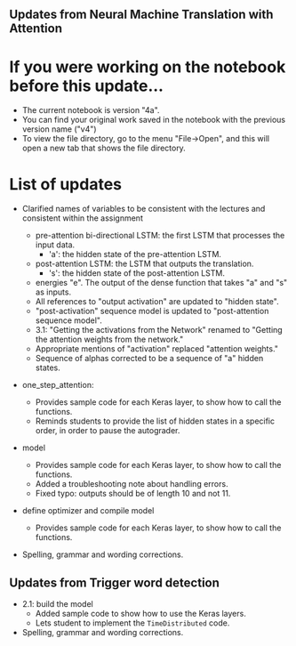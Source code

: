 ## Updates from Neural Machine Translation with Attention

# If you were working on the notebook before this update...
* The current notebook is version "4a".
* You can find your original work saved in the notebook with the previous version name ("v4") 
* To view the file directory, go to the menu "File->Open", and this will open a new tab that shows the file directory.

# List of updates
* Clarified names of variables to be consistent with the lectures and consistent within the assignment
    - pre-attention bi-directional LSTM: the first LSTM that processes the input data.
        - 'a': the hidden state of the pre-attention LSTM.
    - post-attention LSTM: the LSTM that outputs the translation.
        - 's': the hidden state of the post-attention LSTM.
    - energies "e".  The output of the dense function that takes "a" and "s" as inputs.
    - All references to "output activation" are updated to "hidden state".
    - "post-activation" sequence model is updated to "post-attention sequence model".
    - 3.1: "Getting the activations from the Network" renamed to "Getting the attention weights from the network."
    - Appropriate mentions of "activation" replaced "attention weights."
    - Sequence of alphas corrected to be a sequence of "a" hidden states.
* one_step_attention:
    - Provides sample code for each Keras layer, to show how to call the functions.
    - Reminds students to provide the list of hidden states in a specific order, in order to pause the autograder.
* model
    - Provides sample code for each Keras layer, to show how to call the functions.
    - Added a troubleshooting note about handling errors.
    - Fixed typo: outputs should be of length 10 and not 11.
* define optimizer and compile model
    - Provides sample code for each Keras layer, to show how to call the functions.

* Spelling, grammar and wording corrections.


## Updates from Trigger word detection

* 2.1: build the model
    * Added sample code to show how to use the Keras layers.
    * Lets student to implement the `TimeDistributed` code.
* Spelling, grammar and wording corrections.
